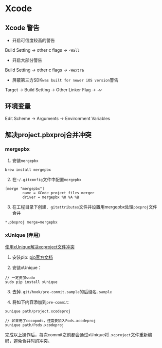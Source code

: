 # Xcode

## Xcode 警告

- 开启可信度较高的警告

Build Setting -> other c flags -> `-Wall`

- 开启大部分警告

Build Setting -> other c flags -> `-Wextra`

- 屏蔽第三方SDK`was built for newer iOS version`警告

Target -> Build Setting -> Other Linker Flag -> `-w`

## 环境变量

Edit Scheme -> Arguments -> Environment Variables

## 解决project.pbxproj合并冲突

### mergepbx

1. 安装`mergepbx`

```shell
brew install mergepbx
```

2. 在`~/.gitconfig`文件中配置`mergepbx`

```
[merge "mergepbx"]
        name = XCode project files merger
        driver = mergepbx %O %A %B
```

3. 在工程目录下创建`. gitattributes`文件并设置用mergepbx处理`pbxproj`文件合并

```
*.pbxproj merge=mergepbx
```

### xUnique (弃用)

[使用xUnique解决xcproject文件冲突](http://www.swiftcafe.io/2016/10/12/xunique/)

1. 安装pip: [pip官方文档](https://pip.pypa.io/en/stable/installing/)

2. 安装xUnique：
 ```
 // 一定要加sudo
sudo pip install xUnique
 ```
3. 去掉`.git/hook/pre-commit.sample`的后缀名`.sample`

4. 将如下内容添加到`pre-commit`:
```
xunique path/project.xcodeproj

// 如果用了cocopods，还需要加入Pods.xcodeproj
xunique path/Pods.xcodeproj
```
完成以上操作后，每次commit之前都会通过xUnique将`.xcproject`文件重新编码，避免合并时的冲突。
